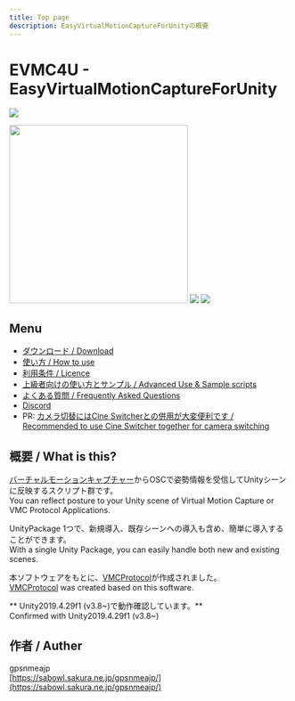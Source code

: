 ```yaml
---
title: Top page
description: EasyVirtualMotionCaptureForUnityの概要
---
```


# EVMC4U - EasyVirtualMotionCaptureForUnity
<img src="https://github.com/gpsnmeajp/EasyVirtualMotionCaptureForUnity/blob/README-image/title3.png?raw=true"></img>  

<img width="320px" src="https://github.com/gpsnmeajp/EasyVirtualMotionCaptureForUnity/blob/README-image/ExternalReceiver.gif?raw=true"></img> 
<img src="https://github.com/gpsnmeajp/EasyVirtualMotionCaptureForUnity/blob/README-image/vmpc_logo_128x128.png?raw=true"></img>
<img src="https://github.com/gpsnmeajp/EasyVirtualMotionCaptureForUnity/blob/README-image/orange_pv/HDRP.gif?raw=true"></img>  

## Menu

+ [ダウンロード / Download](Download)
+ [使い方 / How to use](HowToUse)
+ [利用条件 / Licence](Licence)
+ [上級者向けの使い方とサンプル / Advanced Use & Sample scripts](Advanced)
+ [よくある質問 / Frequently Asked Questions](FAQ)
+ [Discord](https://discord.gg/nGapSR7)
+ PR: [カメラ切替にはCine Switcherとの併用が大変便利です / Recommended to use Cine Switcher together for camera switching](https://booth.pm/ja/items/1654878)

## 概要 / What is this?

[バーチャルモーションキャプチャー](https://vmc.info/)からOSCで姿勢情報を受信してUnityシーンに反映するスクリプト群です。  
You can reflect posture to your Unity scene of Virtual Motion Capture or VMC Protocol Applications.

UnityPackage 1つで、新規導入、既存シーンへの導入も含め、簡単に導入することができます。  
With a single Unity Package, you can easily handle both new and existing scenes.

本ソフトウェアをもとに、[VMCProtocol](https://protocol.vmc.info/)が作成されました。  
[VMCProtocol](https://protocol.vmc.info/) was created based on this software.

** Unity2019.4.29f1 (v3.8~)で動作確認しています。**  
Confirmed with Unity2019.4.29f1 (v3.8~)

## 作者 / Auther
gpsnmeajp  
[https://sabowl.sakura.ne.jp/gpsnmeajp/](https://sabowl.sakura.ne.jp/gpsnmeajp/)
